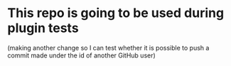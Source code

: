# This repo is going to be used during plugin tests

(making another change so I can test whether it is possible to push a commit made under the id of another GitHub user)